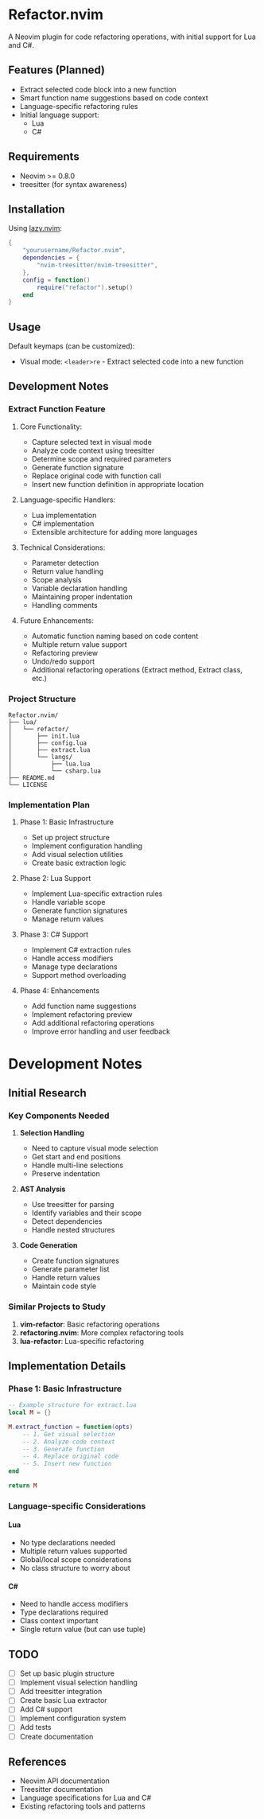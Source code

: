# Refactor.nvim

A Neovim plugin for code refactoring operations, with initial support for Lua and C#.

## Features (Planned)

- Extract selected code block into a new function
- Smart function name suggestions based on code context
- Language-specific refactoring rules
- Initial language support:
  - Lua
  - C#

## Requirements

- Neovim >= 0.8.0
- treesitter (for syntax awareness)

## Installation

Using [lazy.nvim](https://github.com/folke/lazy.nvim):

```lua
{
    "yourusername/Refactor.nvim",
    dependencies = {
        "nvim-treesitter/nvim-treesitter",
    },
    config = function()
        require("refactor").setup()
    end
}
```
## Usage

Default keymaps (can be customized):
- Visual mode: `<leader>re` - Extract selected code into a new function

## Development Notes

### Extract Function Feature

1. Core Functionality:
   - Capture selected text in visual mode
   - Analyze code context using treesitter
   - Determine scope and required parameters
   - Generate function signature
   - Replace original code with function call
   - Insert new function definition in appropriate location

2. Language-specific Handlers:
   - Lua implementation
   - C# implementation
   - Extensible architecture for adding more languages

3. Technical Considerations:
   - Parameter detection
   - Return value handling
   - Scope analysis
   - Variable declaration handling
   - Maintaining proper indentation
   - Handling comments

4. Future Enhancements:
   - Automatic function naming based on code content
   - Multiple return value support
   - Refactoring preview
   - Undo/redo support
   - Additional refactoring operations (Extract method, Extract class, etc.)

### Project Structure

```
Refactor.nvim/
├── lua/
│   └── refactor/
│       ├── init.lua
│       ├── config.lua
│       ├── extract.lua
│       └── langs/
│           ├── lua.lua
│           └── csharp.lua
├── README.md
└── LICENSE
```

### Implementation Plan

1. Phase 1: Basic Infrastructure
   - Set up project structure
   - Implement configuration handling
   - Add visual selection utilities
   - Create basic extraction logic

2. Phase 2: Lua Support
   - Implement Lua-specific extraction rules
   - Handle variable scope
   - Generate function signatures
   - Manage return values

3. Phase 3: C# Support
   - Implement C# extraction rules
   - Handle access modifiers
   - Manage type declarations
   - Support method overloading

4. Phase 4: Enhancements
   - Add function name suggestions
   - Implement refactoring preview
   - Add additional refactoring operations
   - Improve error handling and user feedback

# Development Notes

## Initial Research

### Key Components Needed

1. **Selection Handling**
   - Need to capture visual mode selection
   - Get start and end positions
   - Handle multi-line selections
   - Preserve indentation

2. **AST Analysis**
   - Use treesitter for parsing
   - Identify variables and their scope
   - Detect dependencies
   - Handle nested structures

3. **Code Generation**
   - Create function signatures
   - Generate parameter list
   - Handle return values
   - Maintain code style

### Similar Projects to Study

1. **vim-refactor**: Basic refactoring operations
2. **refactoring.nvim**: More complex refactoring tools
3. **lua-refactor**: Lua-specific refactoring

## Implementation Details

### Phase 1: Basic Infrastructure

```lua
-- Example structure for extract.lua
local M = {}

M.extract_function = function(opts)
    -- 1. Get visual selection
    -- 2. Analyze code context
    -- 3. Generate function
    -- 4. Replace original code
    -- 5. Insert new function
end

return M
```

### Language-specific Considerations

#### Lua
- No type declarations needed
- Multiple return values supported
- Global/local scope considerations
- No class structure to worry about

#### C#
- Need to handle access modifiers
- Type declarations required
- Class context important
- Single return value (but can use tuple)

## TODO

- [ ] Set up basic plugin structure
- [ ] Implement visual selection handling
- [ ] Add treesitter integration
- [ ] Create basic Lua extractor
- [ ] Add C# support
- [ ] Implement configuration system
- [ ] Add tests
- [ ] Create documentation

## References

- Neovim API documentation
- Treesitter documentation
- Language specifications for Lua and C#
- Existing refactoring tools and patterns

